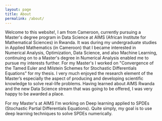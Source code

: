 ```yaml
---
layout: page
title: About
permalink: /about/
---
```


Welcome to this website!, I am from Cameroon, currently pursuing a Master's degree program in Data Science at AIMS (African Institute for Mathematical Sciences) in Rwanda. It was during my undergraduate studies in Applied Mathematics (in Cameroon) that I became interested in Numerical Analysis, Optimization, Data Science, and also Machine Learning, continuing on to a Master's degree in Numerical Analysis enabled me to pursue my interests further. For my Master's I worked on "Convergence of the Tamed Euler and Milstein Schemes for Stochastic Differentials Equations" for my thesis. I very much enjoyed the research element of the Master’s especially the aspect of producing and developing scientific knowledge to solve real-life problems. Having learned about AIMS Rwanda and the new Data Science stream that was going to be offered, I was very happy to be awarded a place.

For my Master's at AIMS I'm working on Deep learning applied to SPDEs (Stochastic Partial Differentials Equations). Quite simply, my goal is to use deep learning techniques to solve SPDEs numerically.
